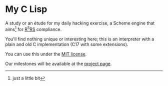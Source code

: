 My C Lisp
=========

A study or an étude for my daily hacking exercise, a Scheme engine that aims[^1] for
[R<sup>5</sup>RS](https://conservatory.scheme.org/schemers/Documents/Standards/R5RS/)
compliance.

You'll find nothing unique or interesting here; this is an interpreter with a plain and
old C implementation (C17 with some extensions).

You can use this under the [MIT license](./LICENSE.md).

Our milestones will be available at the [project page](https://github.com/users/tadd/projects/3).

[^1]: just a little[^2] bit
[^2]: really

